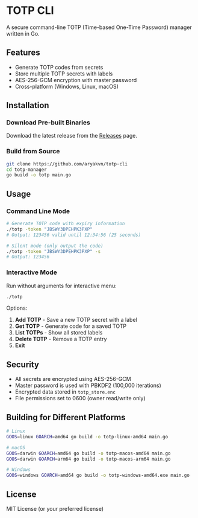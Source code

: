 # TOTP CLI

A secure command-line TOTP (Time-based One-Time Password) manager written in Go.

## Features

- Generate TOTP codes from secrets
- Store multiple TOTP secrets with labels
- AES-256-GCM encryption with master password
- Cross-platform (Windows, Linux, macOS)

## Installation

### Download Pre-built Binaries

Download the latest release from the [Releases](https://github.com/yourusername/totp-manager/releases) page.

### Build from Source
```bash
git clone https://github.com/aryakvn/totp-cli
cd totp-manager
go build -o totp main.go
```

## Usage

### Command Line Mode
```bash
# Generate TOTP code with expiry information
./totp -token "JBSWY3DPEHPK3PXP"
# Output: 123456 valid until 12:34:56 (25 seconds)

# Silent mode (only output the code)
./totp -token "JBSWY3DPEHPK3PXP" -s
# Output: 123456
```

### Interactive Mode

Run without arguments for interactive menu:
```bash
./totp
```

Options:
1. **Add TOTP** - Save a new TOTP secret with a label
2. **Get TOTP** - Generate code for a saved TOTP
3. **List TOTPs** - Show all stored labels
4. **Delete TOTP** - Remove a TOTP entry
5. **Exit**

## Security

- All secrets are encrypted using AES-256-GCM
- Master password is used with PBKDF2 (100,000 iterations)
- Encrypted data stored in `totp_store.enc`
- File permissions set to 0600 (owner read/write only)

## Building for Different Platforms
```bash
# Linux
GOOS=linux GOARCH=amd64 go build -o totp-linux-amd64 main.go

# macOS
GOOS=darwin GOARCH=amd64 go build -o totp-macos-amd64 main.go
GOOS=darwin GOARCH=arm64 go build -o totp-macos-arm64 main.go

# Windows
GOOS=windows GOARCH=amd64 go build -o totp-windows-amd64.exe main.go
```

## License

MIT License (or your preferred license)